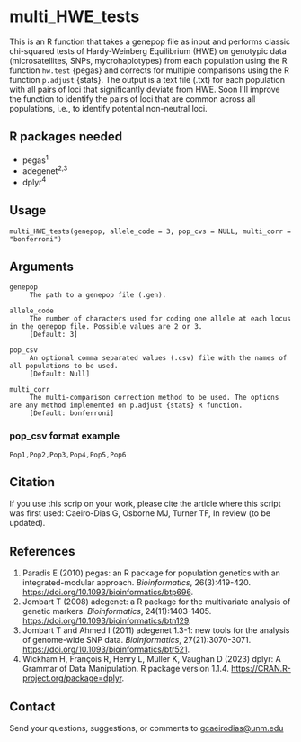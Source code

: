# multi_HWE_tests
This is an R function that takes a genepop file as input and performs classic chi-squared tests of Hardy-Weinberg Equilibrium (HWE) on genotypic data (microsatellites, SNPs, mycrohaplotypes) from each population using the R function `hw.test` {pegas} and corrects for multiple comparisons using the R function `p.adjust` {stats}. The output is a text file (.txt) for each population with all pairs of loci that significantly deviate from HWE. Soon I'll improve the function to identify the pairs of loci that are common across all populations, i.e., to identify potential non-neutral loci.

## R packages needed
- pegas<sup>1</sup>
- adegenet<sup>2,3</sup>
- dplyr<sup>4</sup>

## Usage
~~~
multi_HWE_tests(genepop, allele_code = 3, pop_cvs = NULL, multi_corr = "bonferroni")
~~~

## Arguments
~~~
genepop
     The path to a genepop file (.gen).
     
allele_code
     The number of characters used for coding one allele at each locus in the genepop file. Possible values are 2 or 3.
     [Default: 3]

pop_csv
     An optional comma separated values (.csv) file with the names of all populations to be used.
     [Default: Null]

multi_corr
     The multi-comparison correction method to be used. The options are any method implemented on p.adjust {stats} R function.
     [Default: bonferroni]
~~~

### pop_csv format example
~~~
Pop1,Pop2,Pop3,Pop4,Pop5,Pop6
~~~

## Citation
If you use this scrip on your work, please cite the article where this script was first used: Caeiro-Dias G, Osborne MJ, Turner TF, In review (to be updated).

## References
1. Paradis E (2010) pegas: an R package for population genetics with an integrated-modular approach. _Bioinformatics_, 26(3):419-420. <https://doi.org/10.1093/bioinformatics/btp696>.
2. Jombart T (2008) adegenet: a R package for the multivariate analysis of genetic markers. _Bioinformatics_, 24(11):1403-1405. <https://doi.org/10.1093/bioinformatics/btn129>.
3. Jombart T and Ahmed I (2011) adegenet 1.3-1: new tools for the analysis of genome-wide SNP data. _Bioinformatics_, 27(21):3070-3071. <https://doi.org/10.1093/bioinformatics/btr521>.
4. Wickham H, François R, Henry L, Müller K, Vaughan D (2023) dplyr: A Grammar of Data Manipulation. R package version 1.1.4. <https://CRAN.R-project.org/package=dplyr>.

## Contact
Send your questions, suggestions, or comments to gcaeirodias@unm.edu
